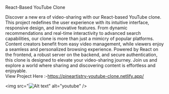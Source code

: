 React-Based YouTube Clone

Discover a new era of video-sharing with our React-based YouTube clone. This project redefines the user experience with its intuitive interface, responsive design, and innovative features. From dynamic recommendations and real-time interactivity to advanced search capabilities, our clone is more than just a mimicry of popular platforms. Content creators benefit from easy video management, while viewers enjoy a seamless and personalized browsing experience. Powered by React on the frontend, a robust server on the backend, and secure authentication, this clone is designed to elevate your video-sharing journey. Join us and explore a world where sharing and discovering content is effortless and enjoyable.
<br>
View Project Here :-https://pineartistry-youtube-clone.netlify.app/

<img src="<img src="https://path/to/your/image.jpg" alt="Alt text" />" alt="youtube" />

